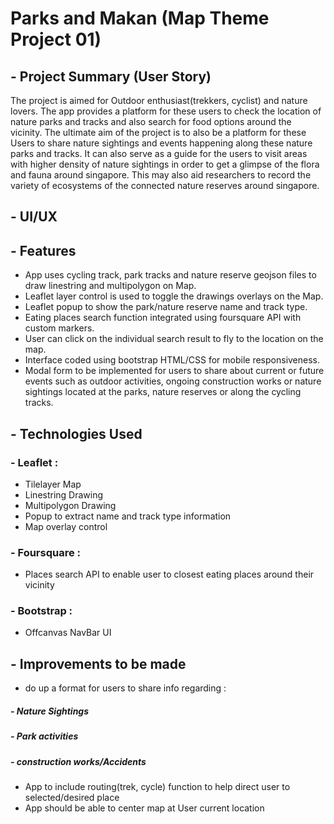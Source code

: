 # Parks and Makan (Map Theme Project 01)
## - Project Summary (User Story)

The project is aimed for Outdoor enthusiast(trekkers, cyclist) and nature lovers. The app provides a platform for these users to check the location of nature parks and tracks and also search for food options around the vicinity. The ultimate aim of the project is to also be a platform for these Users to share nature sightings and events happening along these nature parks and tracks. It can also serve as a guide for the users to visit areas with higher density of nature sightings in order to get a glimpse of the flora and fauna around singapore. This may also aid researchers to record the variety of ecosystems of the connected nature reserves around singapore.
## - UI/UX

## - Features
- App uses cycling track, park tracks and nature reserve geojson files to draw linestring and multipolygon on Map.
- Leaflet layer control is used to toggle the drawings overlays on the Map.
- Leaflet popup to show the park/nature reserve name and track type.
- Eating places search function integrated using foursquare API with custom markers.
- User can click on the individual search result to fly to the location on the map. 
- Interface coded using bootstrap HTML/CSS for mobile responsiveness.
- Modal form to be implemented for users to share about current or future events such as outdoor activities, ongoing construction works or nature sightings located at the parks, nature reserves or along the cycling tracks.

## - Technologies Used
### - Leaflet :
- Tilelayer Map
- Linestring Drawing
- Multipolygon Drawing
- Popup to extract name and track type information
- Map overlay control

### - Foursquare :
- Places search API to enable user to closest eating places around their vicinity

### - Bootstrap :
- Offcanvas NavBar UI

## - Improvements to be made
- do up a format for users to share info regarding :
##### - Nature Sightings 
##### - Park activities
##### - construction works/Accidents 
- App to include routing(trek, cycle) function to help direct user to selected/desired place
- App should be able to center map at User current location